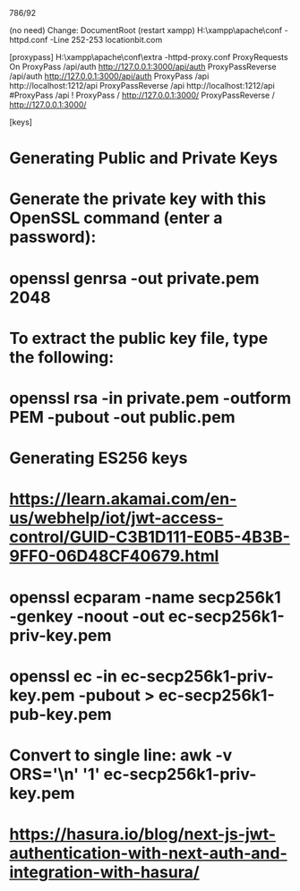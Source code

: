 786/92

(no need) Change: DocumentRoot (restart xampp)
H:\xampp\apache\conf
    -httpd.conf
        -Line 252-253
            locationbit.com

[proxypass]
H:\xampp\apache\conf\extra
    -httpd-proxy.conf
        ProxyRequests On
        ProxyPass /api/auth http://127.0.0.1:3000/api/auth
        ProxyPassReverse /api/auth http://127.0.0.1:3000/api/auth
        ProxyPass /api http://localhost:1212/api
        ProxyPassReverse /api http://localhost:1212/api
        #ProxyPass /api !
        ProxyPass / http://127.0.0.1:3000/
        ProxyPassReverse / http://127.0.0.1:3000/

[keys]
# Generating Public and Private Keys
# Generate the private key with this OpenSSL command (enter a password):
# openssl genrsa -out private.pem 2048
# To extract the public key file, type the following:
# openssl rsa -in private.pem -outform PEM -pubout -out public.pem

# Generating ES256 keys
# https://learn.akamai.com/en-us/webhelp/iot/jwt-access-control/GUID-C3B1D111-E0B5-4B3B-9FF0-06D48CF40679.html
# openssl ecparam -name secp256k1 -genkey -noout -out ec-secp256k1-priv-key.pem
# openssl ec -in ec-secp256k1-priv-key.pem -pubout > ec-secp256k1-pub-key.pem
# Convert to single line: awk -v ORS='\\n' '1' ec-secp256k1-priv-key.pem
# https://hasura.io/blog/next-js-jwt-authentication-with-next-auth-and-integration-with-hasura/